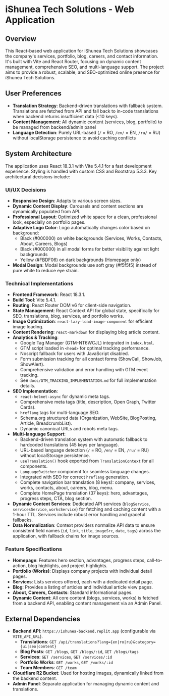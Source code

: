 # iShunea Tech Solutions - Web Application

## Overview
This React-based web application for iShunea Tech Solutions showcases the company's services, portfolio, blog, careers, and contact information. It's built with Vite and React Router, focusing on dynamic content management, comprehensive SEO, and multi-language support. The project aims to provide a robust, scalable, and SEO-optimized online presence for iShunea Tech Solutions.

## User Preferences
- **Translation Strategy**: Backend-driven translations with fallback system. Translations are fetched from API and fall back to in-code translations when backend returns insufficient data (<10 keys).
- **Content Management**: All dynamic content (services, blog, portfolio) to be managed from backend/admin panel
- **Language Detection**: Purely URL-based (`/` = RO, `/en/` = EN, `/ru/` = RU) without localStorage persistence to avoid caching conflicts

## System Architecture
The application uses React 18.3.1 with Vite 5.4.1 for a fast development experience. Styling is handled with custom CSS and Bootstrap 5.3.3. Key architectural decisions include:

### UI/UX Decisions
- **Responsive Design**: Adapts to various screen sizes.
- **Dynamic Content Display**: Carousels and content sections are dynamically populated from API.
- **Professional Layout**: Optimized white space for a clean, professional look, especially on portfolio pages.
- **Adaptive Logo Color**: Logo automatically changes color based on background:
  - Black (#000000) on white backgrounds (Services, Works, Contacts, About, Careers, Blogs)
  - Black (#000000) in all modal forms for better visibility against light backgrounds
  - Yellow (#FBDF06) on dark backgrounds (Homepage only)
- **Modal Design**: Modal backgrounds use soft gray (#f5f5f5) instead of pure white to reduce eye strain.

### Technical Implementations
- **Frontend Framework**: React 18.3.1.
- **Build Tool**: Vite 5.4.1.
- **Routing**: React Router DOM v6 for client-side navigation.
- **State Management**: React Context API for global state, specifically for SEO, translations, blog, services, and portfolio works.
- **Image Optimization**: `react-lazy-load-image-component` for efficient image loading.
- **Content Rendering**: `react-markdown` for displaying blog article content.
- **Analytics & Tracking**:
    - Google Tag Manager (GTM-NT6WCJL) integrated in `index.html`.
    - GTM script loaded in `<head>` for optimal tracking performance.
    - Noscript fallback for users with JavaScript disabled.
    - Form submission tracking for all contact forms (ShowCall, ShowJob, ShowAlert).
    - Comprehensive validation and error handling with GTM event tracking.
    - See `docs/GTM_TRACKING_IMPLEMENTATION.md` for full implementation details.
- **SEO Implementation**:
    - `react-helmet-async` for dynamic meta tags.
    - Comprehensive meta tags (title, description, Open Graph, Twitter Cards).
    - `hreflang` tags for multi-language SEO.
    - Schema.org structured data (Organization, WebSite, BlogPosting, Article, BreadcrumbList).
    - Dynamic canonical URLs and robots meta tags.
- **Multi-language Support**:
    - Backend-driven translation system with automatic fallback to hardcoded translations (45 keys per language).
    - URL-based language detection (`/` = RO, `/en/` = EN, `/ru/` = RU) without localStorage persistence.
    - `useTranslation()` hook exported from `TranslationContext` for all components.
    - `LanguageSwitcher` component for seamless language changes.
    - Integrated with SEO for correct `hreflang` generation.
    - Complete navigation bar translation (8 keys): company, services, works, contacts, about, careers, blog, menu.
    - Complete HomePage translation (37 keys): hero, advantages, progress steps, CTA, blog section.
- **Dynamic Content Services**: Dedicated API services (`blogService`, `servicesService`, `worksService`) for fetching and caching content with a 1-hour TTL. Services include robust error handling and graceful fallbacks.
- **Data Normalization**: Context providers normalize API data to ensure consistent field names (`id`, `link`, `title`, `imageSrc`, `date`, `tags`) across the application, with fallback chains for image sources.

### Feature Specifications
- **Homepage**: Features hero section, advantages, progress steps, call-to-action, blog highlights, and project highlights.
- **Portfolio (Works)**: Displays company projects with individual detail pages.
- **Services**: Lists services offered, each with a dedicated detail page.
- **Blog**: Provides a listing of articles and individual article view pages.
- **About, Careers, Contacts**: Standard informational pages.
- **Dynamic Content**: All core content (blogs, services, works) is fetched from a backend API, enabling content management via an Admin Panel.

## External Dependencies
- **Backend API**: `https://ishunea-backend.replit.app` (configurable via `VITE_API_URL`).
    - **Translations**: `GET /api/translations?lang={en|ro|ru}&category={ui|seo|content}`
    - **Blog Posts**: `GET /blogs`, `GET /blogs/:id`, `GET /blogs/tags`
    - **Services**: `GET /services`, `GET /services/:id`
    - **Portfolio Works**: `GET /works`, `GET /works/:id`
    - **Team Members**: `GET /team`
- **Cloudflare R2 Bucket**: Used for hosting images, dynamically linked from the backend content.
- **Admin Panel**: Separate application for managing dynamic content and translations.